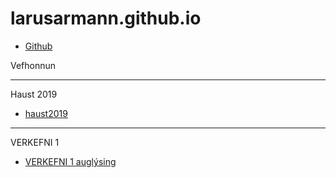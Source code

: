 # larusarmann.github.io
 * [Github](https://github.com/larusarmann/larusarmann.github.io)

Vefhonnun

-------------------------------------

Haust 2019
 * [haust2019](Haust2019/)
 
-------------------------------------

VERKEFNI 1
  * [VERKEFNI 1 auglýsing](Verkefni_1-auglýsing/anim.html)
